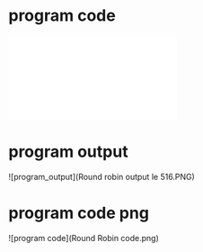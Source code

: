 # program code
![program_code](roundrobhin_code_le_516.py)

# program output
![program_output](Round robin output le 516.PNG)

# program code png
![program code](Round Robin code.png)
